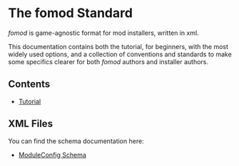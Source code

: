 # The fomod Standard

*fomod* is game-agnostic format for mod installers, written in xml.

This documentation contains both the tutorial, for beginners,
with the most widely used options, and a collection of conventions
and standards to make some specifics clearer for both *fomod*
authors and installer authors.

## Contents

* [Tutorial](tutorial.md)

## XML Files

You can find the schema documentation here:

- [ModuleConfig Schema](_static/ModuleConfig.html)
